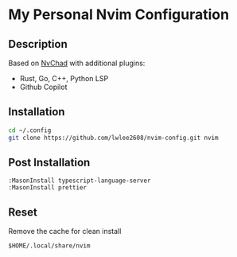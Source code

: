 # My Personal Nvim Configuration

## Description

Based on [NvChad](https://github.com/NvChad/NvChad) with additional plugins:

- Rust, Go, C++, Python LSP
- Github Copilot

## Installation

```bash
cd ~/.config
git clone https://github.com/lwlee2608/nvim-config.git nvim
```

## Post Installation

```
:MasonInstall typescript-language-server
:MasonInstall prettier
```

## Reset

Remove the cache for clean install

```
$HOME/.local/share/nvim
```
